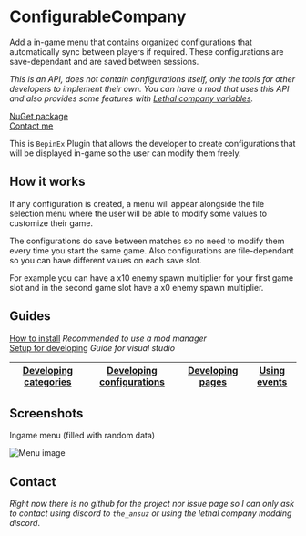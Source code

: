 # ConfigurableCompany

Add a in-game menu that contains organized configurations that automatically sync between players if required. These configurations are save-dependant and are saved between sessions.

_This is an API, does not contain configurations itself, only the tools for other developers to implement their own. You can have a mod that uses this API and also provides some features with [Lethal company variables](https://thunderstore.io/c/lethal-company/p/AMRV/LethalCompanyVariables/)._

[NuGet package](https://www.nuget.org/packages/Amrv.ConfigurableCompany)  
[Contact me](##Contact)

This is `BepinEx` Plugin that allows the developer to create configurations that will be displayed in-game so the user can modify them freely.

## How it works

If any configuration is created, a menu will appear alongside the file selection menu where the user will be able to modify some values to customize their game.

The configurations do save between matches so no need to modify them every time you start the same game. Also configurations are file-dependant so you can have different values on each save slot.

For example you can have a x10 enemy spawn multiplier for your first game slot and in the second game slot have a x0 enemy spawn multiplier.

## Guides

[How to install](https://thunderstore.io/c/lethal-company/p/AMRV/ConfigurableCompany/wiki/950-installing/) _Recommended to use a mod manager_  
[Setup for developing](https://thunderstore.io/c/lethal-company/p/AMRV/ConfigurableCompany/wiki/951-developer-setup/) _Guide for visual studio_

| [Developing categories](https://thunderstore.io/c/lethal-company/p/AMRV/ConfigurableCompany/wiki/945-creating-categories/) | [Developing configurations](https://thunderstore.io/c/lethal-company/p/AMRV/ConfigurableCompany/wiki/946-creating-configurations/) | [Developing pages](https://thunderstore.io/c/lethal-company/p/AMRV/ConfigurableCompany/wiki/1114-creating-pages/) | [Using events](https://thunderstore.io/c/lethal-company/p/AMRV/ConfigurableCompany/wiki/948-events/) |
| -------------------------------------------------------------------------------------------------------------------------- | ---------------------------------------------------------------------------------------------------------------------------------- | ----------------------------------------------------------------------------------------------------------------- | ---------------------------------------------------------------------------------------------------- |

## Screenshots

Ingame menu (filled with random data)

![Menu image](https://imgur.com/6Egvdfw.png)

## Contact

_Right now there is no github for the project nor issue page so I can only ask to contact using discord to `the_ansuz` or using the lethal company modding discord_.
